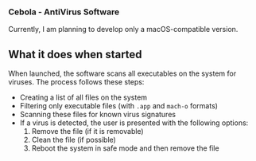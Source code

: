 ### Cebola - AntiVirus Software  
Currently, I am planning to develop only a macOS-compatible version.  

## What it does when started  
When launched, the software scans all executables on the system for viruses. The process follows these steps:

- Creating a list of all files on the system  
- Filtering only executable files (with `.app` and `mach-o` formats)  
- Scanning these files for known virus signatures  
- If a virus is detected, the user is presented with the following options:
  1. Remove the file (if it is removable)  
  2. Clean the file (if possible)  
  3. Reboot the system in safe mode and then remove the file  
